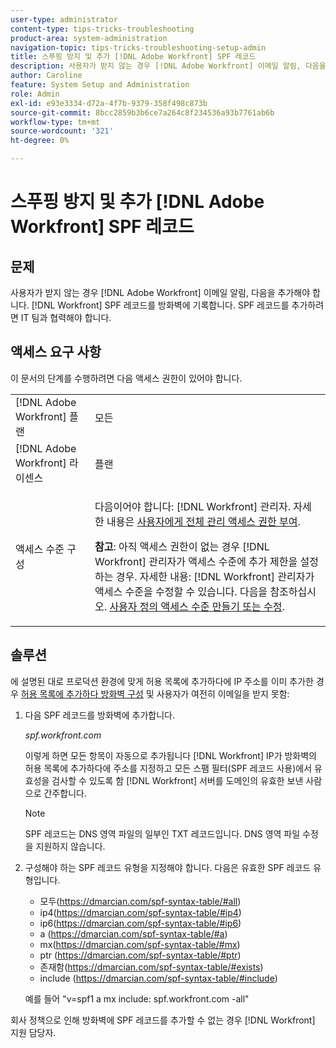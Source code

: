 ```yaml
---
user-type: administrator
content-type: tips-tricks-troubleshooting
product-area: system-administration
navigation-topic: tips-tricks-troubleshooting-setup-admin
title: 스푸핑 방지 및 추가 [!DNL Adobe Workfront] SPF 레코드
description: 사용자가 받지 않는 경우 [!DNL Adobe Workfront] 이메일 알림, 다음을 추가해야 합니다. [!DNL Workfront] SPF 레코드를 방화벽에 기록합니다. SPF 레코드를 추가하려면 IT 팀과 협력해야 합니다.
author: Caroline
feature: System Setup and Administration
role: Admin
exl-id: e93e3334-d72a-4f7b-9379-358f498c873b
source-git-commit: 8bcc2859b3b6ce7a264c8f234536a93b7761ab6b
workflow-type: tm+mt
source-wordcount: '321'
ht-degree: 0%

---
```


# 스푸핑 방지 및 추가 [!DNL Adobe Workfront] SPF 레코드

## 문제

사용자가 받지 않는 경우 [!DNL Adobe Workfront] 이메일 알림, 다음을 추가해야 합니다. [!DNL Workfront] SPF 레코드를 방화벽에 기록합니다. SPF 레코드를 추가하려면 IT 팀과 협력해야 합니다.

## 액세스 요구 사항

이 문서의 단계를 수행하려면 다음 액세스 권한이 있어야 합니다.

<table style="table-layout:auto"> 
 <col> 
 <col> 
 <tbody> 
  <tr> 
   <td role="rowheader">[!DNL Adobe Workfront] 플랜</td> 
   <td>모든</td> 
  </tr> 
  <tr> 
   <td role="rowheader">[!DNL Adobe Workfront] 라이센스</td> 
   <td>플랜</td> 
  </tr> 
  <tr> 
   <td role="rowheader">액세스 수준 구성</td> 
   <td> <p>다음이어야 합니다: [!DNL Workfront] 관리자. 자세한 내용은 <a href="../../administration-and-setup/add-users/configure-and-grant-access/grant-a-user-full-administrative-access.md" class="MCXref xref">사용자에게 전체 관리 액세스 권한 부여</a>.</p> <p><b>참고</b>: 아직 액세스 권한이 없는 경우 [!DNL Workfront] 관리자가 액세스 수준에 추가 제한을 설정하는 경우. 자세한 내용: [!DNL Workfront] 관리자가 액세스 수준을 수정할 수 있습니다. 다음을 참조하십시오. <a href="../../administration-and-setup/add-users/configure-and-grant-access/create-modify-access-levels.md" class="MCXref xref">사용자 정의 액세스 수준 만들기 또는 수정</a>.</p> </td> 
  </tr> 
 </tbody> 
</table>

## 솔루션

에 설명된 대로 프로덕션 환경에 맞게 허용 목록에 추가하다에 IP 주소를 이미 추가한 경우 [허용 목록에 추가하다 방화벽 구성](../../administration-and-setup/get-started-wf-administration/configure-your-firewall.md) 및 사용자가 여전히 이메일을 받지 못함:

1. 다음 SPF 레코드를 방화벽에 추가합니다.

   *spf.workfront.com*

   이렇게 하면 모든 항목이 자동으로 추가됩니다 [!DNL Workfront] IP가 방화벽의 허용 목록에 추가하다에 주소를 지정하고 모든 스팸 필터(SPF 레코드 사용)에서 유효성을 검사할 수 있도록 함 [!DNL Workfront] 서버를 도메인의 유효한 보낸 사람으로 간주합니다.

   >[!NOTE]
   >
   > SPF 레코드는 DNS 영역 파일의 일부인 TXT 레코드입니다. DNS 영역 파일 수정을 지원하지 않습니다.

1. 구성해야 하는 SPF 레코드 유형을 지정해야 합니다. 다음은 유효한 SPF 레코드 유형입니다.

   * 모두(https://dmarcian.com/spf-syntax-table/#all)
   * ip4(https://dmarcian.com/spf-syntax-table/#ip4)
   * ip6(https://dmarcian.com/spf-syntax-table/#ip6)
   * a (https://dmarcian.com/spf-syntax-table/#a)
   * mx(https://dmarcian.com/spf-syntax-table/#mx)
   * ptr (https://dmarcian.com/spf-syntax-table/#ptr)
   * 존재함(https://dmarcian.com/spf-syntax-table/#exists)
   * include (https://dmarcian.com/spf-syntax-table/#include)

   예를 들어 &quot;v=spf1 a mx include: spf.workfront.com -all&quot;

회사 정책으로 인해 방화벽에 SPF 레코드를 추가할 수 없는 경우 [!DNL Workfront] 지원 담당자.
